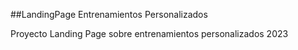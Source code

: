 ##LandingPage Entrenamientos Personalizados 


Proyecto Landing Page sobre entrenamientos personalizados 2023


